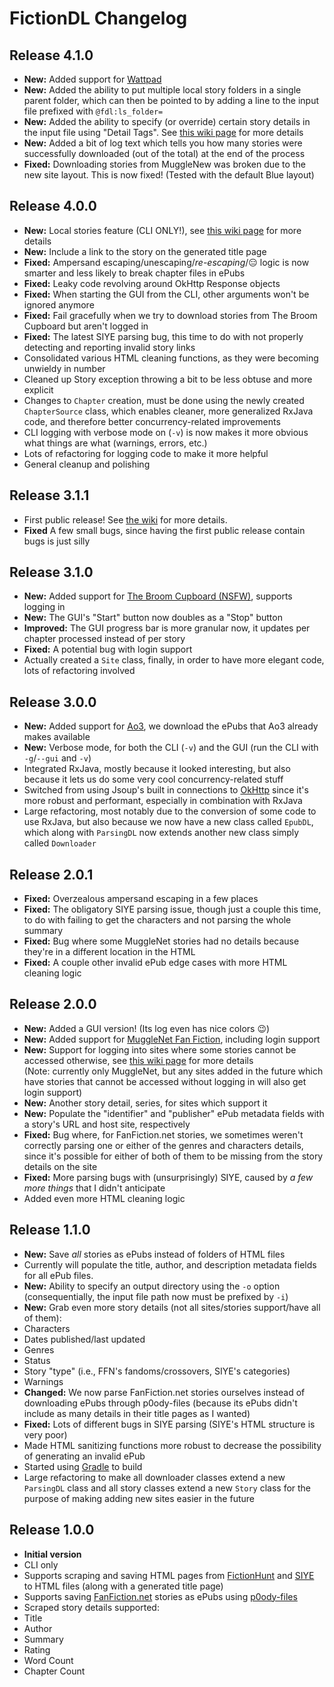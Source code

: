 # FictionDL Changelog

## Release 4.1.0
* **New:** Added support for [Wattpad](https://www.wattpad.com)
* **New:** Added the ability to put multiple local story folders in a single parent folder, which can then be pointed to by adding a line to the input file prefixed with `@fdl:ls_folder=`
* **New:** Added the ability to specify (or override) certain story details in the input file using "Detail Tags". See [this wiki page](../../wiki/Detail-Tags) for more details
* **New:** Added a bit of log text which tells you how many stories were successfully downloaded (out of the total) at the end of the process
* **Fixed:** Downloading stories from MuggleNew was broken due to the new site layout. This is now fixed! (Tested with the default Blue layout)

## Release 4.0.0
* **New:** Local stories feature (CLI ONLY!), see [this wiki page](../../wiki/Local-Stories) for more details
* **New:** Include a link to the story on the generated title page
* **Fixed:** Ampersand escaping/unescaping/*re-escaping*/😑 logic is now smarter and less likely to break chapter files in ePubs
* **Fixed:** Leaky code revolving around OkHttp Response objects
* **Fixed:** When starting the GUI from the CLI, other arguments won't be ignored anymore
* **Fixed:** Fail gracefully when we try to download stories from The Broom Cupboard but aren't logged in
* **Fixed:** The latest SIYE parsing bug, this time to do with not properly detecting and reporting invalid story links
* Consolidated various HTML cleaning functions, as they were becoming unwieldy in number
* Cleaned up Story exception throwing a bit to be less obtuse and more explicit
* Changes to `Chapter` creation, must be done using the newly created `ChapterSource` class, which enables cleaner, more generalized RxJava code, and therefore better concurrency-related improvements
* CLI logging with verbose mode on (`-v`) is now makes it more obvious what things are what (warnings, errors, etc.)
* Lots of refactoring for logging code to make it more helpful
* General cleanup and polishing

## Release 3.1.1
* First public release! See [the wiki](../../wiki) for more details.
* **Fixed** A few small bugs, since having the first public release contain bugs is just silly

## Release 3.1.0
* **New:** Added support for [The Broom Cupboard (NSFW)](http://thebroomcupboard.net), supports logging in
* **New:** The GUI's "Start" button now doubles as a "Stop" button
* **Improved:** The GUI progress bar is more granular now, it updates per chapter processed instead of per story
* **Fixed:** A potential bug with login support
* Actually created a `Site` class, finally, in order to have more elegant code, lots of refactoring involved


## Release 3.0.0
* **New:** Added support for [Ao3](http://archiveofourown.org), we download the ePubs that Ao3 already makes available
* **New:** Verbose mode, for both the CLI (`-v`) and the GUI (run the CLI with `-g`/`--gui` and `-v`)
* Integrated RxJava, mostly because it looked interesting, but also because it lets us do some very cool concurrency-related stuff
* Switched from using Jsoup's built in connections to [OkHttp](https://github.com/square/OkHttp) since it's more robust and performant, especially in combination with RxJava
* Large refactoring, most notably due to the conversion of some code to use RxJava, but also because we now have a new class called `EpubDL`, which along with `ParsingDL` now extends another new class simply called `Downloader`

## Release 2.0.1
* **Fixed:** Overzealous ampersand escaping in a few places
* **Fixed:** The obligatory SIYE parsing issue, though just a couple this time, to do with failing to get the characters and not parsing the whole summary
* **Fixed:** Bug where some MuggleNet stories had no details because they're in a different location in the HTML
* **Fixed:** A couple other invalid ePub edge cases with more HTML cleaning logic

## Release 2.0.0
* **New:** Added a GUI version! (Its log even has nice colors 😉)
* **New:** Added support for [MuggleNet Fan Fiction](http://fanfiction.mugglenet.com/), including login support
* **New:** Support for logging into sites where some stories cannot be accessed otherwise, see [this wiki page](../../wiki/Login-Support) for more details  
(Note: currently only MuggleNet, but any sites added in the future which have stories that cannot be accessed without logging in will also get login support)
* **New:** Another story detail, series, for sites which support it
* **New:** Populate the "identifier" and "publisher" ePub metadata fields with a story's URL and host site, respectively
* **Fixed:** Bug where, for FanFiction.net stories, we sometimes weren't correctly parsing one or either of the genres and characters details, since it's possible for either of both of them to be missing from the story details on the site
* **Fixed:** More parsing bugs with (unsurprisingly) SIYE, caused by *a few more things* that I didn't anticipate
* Added even more HTML cleaning logic

## Release 1.1.0
* **New:** Save *all* stories as ePubs instead of folders of HTML files
* Currently will populate the title, author, and description metadata fields for all ePub files.
* **New:** Ability to specify an output directory using the `-o` option (consequentially, the input file path now must be prefixed by `-i`)
* **New:** Grab even more story details (not all sites/stories support/have all of them):
* Characters
* Dates published/last updated
* Genres
* Status
* Story "type" (i.e., FFN's fandoms/crossovers, SIYE's categories)
* Warnings
* **Changed:** We now parse FanFiction.net stories ourselves instead of downloading ePubs through p0ody-files (because its ePubs didn't include as many details in their title pages as I wanted)
* **Fixed:** Lots of different bugs in SIYE parsing (SIYE's HTML structure is very poor)
* Made HTML sanitizing functions more robust to decrease the possibility of generating an invalid ePub
* Started using [Gradle](https://gradle.org) to build
* Large refactoring to make all downloader classes extend a new `ParsingDL` class and all story classes extend a new `Story` class for the purpose of making adding new sites easier in the future


## Release 1.0.0
* **Initial version**
* CLI only
* Supports scraping and saving HTML pages from [FictionHunt](http://fictionhunt.com) and [SIYE](http://siye.co.uk) to HTML files (along with a generated title page)
* Supports saving [FanFiction.net](https://www.fanfiction.net) stories as ePubs using [p0ody-files](http://p0ody-files.com/ff_to_ebook/)
* Scraped story details supported:
* Title
* Author
* Summary
* Rating
* Word Count
* Chapter Count
